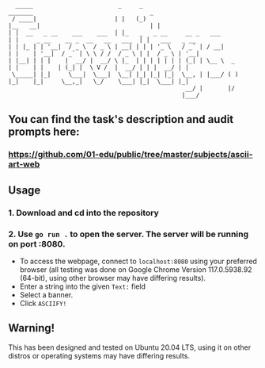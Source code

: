 ```
  _____                        _     _                                   _______                                 _                
 / ____|                      | |   (_)                                 |__   __|                               | |               
| |  __   _ __    ___    ___  | |_   _   _ __     __ _   ___               | |     _ __    __ _  __   __   ___  | |   ___   _ __  
| | |_ | | '__|  / _ \  / _ \ | __| | | | '_ \   / _` | / __|              | |    | '__|  / _` | \ \ / /  / _ \ | |  / _ \ | '__| 
| |__| | | |    |  __/ |  __/ \ |_  | | | | | | | (_| | \__ \  _           | |    | |    | (_| |  \ V /  |  __/ | | |  __/ | |    
 \_____| |_|     \___|  \___|  \__| |_| |_| |_|  \__, | |___/ ( )          |_|    |_|     \__,_|   \_/    \___| |_|  \___| |_|    
                                                  __/ |       |/                                                                  
                                                 |___/                                                                            
```

## You can find the task's description and audit prompts here:
### https://github.com/01-edu/public/tree/master/subjects/ascii-art-web

## Usage
### 1. Download and cd into the repository

### 2. Use `go run .` to open the server. The server will be running on port :8080.
- To access the webpage, connect to `localhost:8080` using your preferred browser (all testing was done on Google Chrome Version 117.0.5938.92 (64-bit), using other browser may have differing results).
- Enter a string into the given `Text:` field
- Select a banner.
- Click `ASCIIFY!`

## Warning!
This has been designed and tested on Ubuntu 20.04 LTS, using it on other distros or operating systems may have differing results.